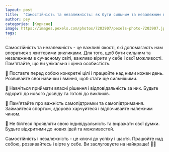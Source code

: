 ```yaml
---
layout: post
title:  "Самостійність та незалежність: як бути сильним та незалежним в сучасному світі."
author: psy
categories: [Корисне]
image: https://images.pexels.com/photos/7203907/pexels-photo-7203907.jpeg?auto=compress&cs=tinysrgb&fit=crop&h=627&w=1200
tags: 
---
```


Самостійність та незалежність - це важливі якості, які допомагають нам впоратися з життєвими викликами. Для того, щоб бути сильним та незалежним в сучасному світі, важливо вірити у себе і свої можливості. Пам'ятайте, що ви унікальна і цінна особистість.

🌟 Поставте перед собою конкретні цілі і працюйте над ними кожен день. Розвивайте свої навички і вміння, щоб стати ще сильнішими.

🌟 Навчіться приймати власні рішення і відповідальність за них. Будьте відкриті до нового досвіду та готові до викликів.

🌟 Пам'ятайте про важність самопідтримки та самопідтримання. Займайтеся спортом, здорово харчуйтеся і відпочивайте належним чином.

🌟 Не бійтеся проявляти свою індивідуальність та виражати свої думки. Будьте відкритими до нових ідей та можливостей.

Самостійність і незалежність - це ключі до успіху і щастя. Працюйте над собою, розвивайтесь і вірте у себе. Ви заслуговуєте на найкраще! 💪🌟


